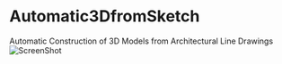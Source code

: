 # Automatic3DfromSketch

Automatic Construction of 3D Models from Architectural Line Drawings
![ScreenShot](https://cloud.githubusercontent.com/assets/1044135/21379319/1c95cb08-c71b-11e6-91c1-1186fa8ac194.png)

